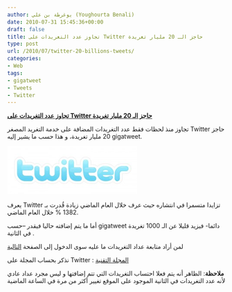 ```yaml
---
author: يوغرطة بن علي (Youghourta Benali)
date: 2010-07-31 15:45:36+00:00
draft: false
title: تجاوز عدد التغريدات على Twitter حاجز الـ 20 مليار تغريدة
type: post
url: /2010/07/twitter-20-billions-tweets/
categories:
- Web
tags:
- gigatweet
- Tweets
- Twitter
---
```


**[تجاوز عدد التغريدات على Twitter حاجز الـ 20 مليار تغريدة](it-scoop.com/2010/07/twitter-20-billions-tweets)**




تجاوز منذ لحظات فقط عدد التغريدات المضافة على خدمة التغريد المصغر Twitter حاجز 20 مليار تغريدة، و هذا حسب ما يشير إليه gigatweet.




[![](twitter_logo-300x110.jpg)
](it-scoop.com/2010/07/twitter-20-billions-tweets)


يعرف Twitter تزايدا متسمرا في انتشاره حيث عرف خلال العام الماضي زيادة قُدرت بـ 1382 % خلال العام الماضي.

أما ما يتم إضافته حاليا فيقدر –حسب gigatweet دائما- فيزيد قليلا عن الـ 1000 تغريدة في الثانية .

لمن أراد متابعة عداد التغريدات ما عليه سوى الدخول إلى الصفحة [التالية](http://popacular.com/gigatweet/)

نذكر بحساب المجلة على Twitter : [المجلة التقنية](http://twitter.com/it_scoop_com)

**ملاحظة**: الظاهر أنه يتم فعلا احتساب التغريدات التي تتم إضافتها و ليس مجرد عداد عادي لأنه عدد التغريدات في الثانية الموجود على الموقع تغيير أكثر من مرة في الساعة الماضية
